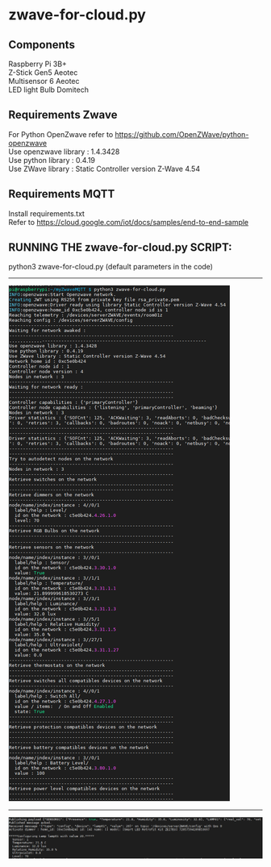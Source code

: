 # zwave-for-cloud.py  

## Components
Raspberry Pi 3B+  
Z-Stick Gen5 Aeotec  
Multisensor 6 Aeotec  
LED light Bulb Domitech  

## Requirements Zwave

For Python OpenZwave refer to https://github.com/OpenZWave/python-openzwave  
Use openzwave library : 1.4.3428  
Use python library : 0.4.19  
Use ZWave library : Static Controller version Z-Wave 4.54  

## Requirements MQTT

Install requirements.txt  
Refer to https://cloud.google.com/iot/docs/samples/end-to-end-sample  


## RUNNING THE zwave-for-cloud.py SCRIPT:

python3 zwave-for-cloud.py (default parameters in the code)  

****

![Output1](Media/raspberryOutput.png)  

*****

![Output2](Media/raspberryOutput2.png)
